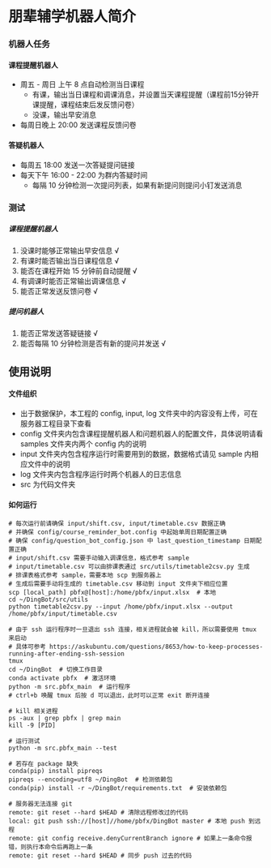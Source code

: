 # 朋辈辅学机器人简介
### 机器人任务
#### 课程提醒机器人
* 周五 - 周日 上午 8 点自动检测当日课程
  * 有课，输出当日课程和调课消息，并设置当天课程提醒（课程前15分钟开课提醒，课程结束后发反馈问卷）
  * 没课，输出早安消息
* 每周日晚上 20:00 发送课程反馈问卷

#### 答疑机器人
* 每周五 18:00 发送一次答疑提问链接
* 每天下午 16:00 - 22:00 为群内答疑时间
  * 每隔 10 分钟检测一次提问列表，如果有新提问则提问小钉发送消息


### 测试
##### 课程提醒机器人
1. 没课时能够正常输出早安信息 √
2. 有课时能否输出当日课程信息 √
3. 能否在课程开始 15 分钟前自动提醒 √
4. 有调课时能否正常输出调课信息 √
5. 能否正常发送反馈问卷 √

##### 提问机器人
1. 能否正常发送答疑链接 √
2. 能否每隔 10 分钟检测是否有新的提问并发送 √


## 使用说明
#### 文件组织
* 出于数据保护，本工程的 config, input, log 文件夹中的内容没有上传，可在服务器工程目录下查看
* config 文件夹内包含课程提醒机器人和问题机器人的配置文件，具体说明请看 samples 文件夹内两个 config 内的说明
* input 文件夹内包含程序运行时需要用到的数据，数据格式请见 sample 内相应文件中的说明
* log 文件夹内包含程序运行时两个机器人的日志信息
* src 为代码文件夹

#### 如何运行
```shell
# 每次运行前请确保 input/shift.csv, input/timetable.csv 数据正确
# 并确保 config/course_reminder_bot.config 中起始单周日期配置正确
# 确保 config/question_bot_config.json 中 last_question_timestamp 日期配置正确
# input/shift.csv 需要手动输入调课信息，格式参考 sample
# input/timetable.csv 可以由排课表通过 src/utils/timetable2csv.py 生成
# 排课表格式参考 sample，需要本地 scp 到服务器上
# 生成后需要手动将生成的 timetable.csv 移动到 input 文件夹下相应位置
scp [local_path] pbfx@[host]:/home/pbfx/input.xlsx  # 本地
cd ~/DingBot/src/utils
python timetable2csv.py --input /home/pbfx/input.xlsx --output /home/pbfx/input/timetable.csv

# 由于 ssh 运行程序时一旦退出 ssh 连接，相关进程就会被 kill，所以需要使用 tmux 来启动
# 具体可参考 https://askubuntu.com/questions/8653/how-to-keep-processes-running-after-ending-ssh-session
tmux
cd ~/DingBot  # 切换工作目录
conda activate pbfx  # 激活环境
python -m src.pbfx_main  # 运行程序
# ctrl+b 唤醒 tmux 后按 d 可以退出，此时可以正常 exit 断开连接

# kill 相关进程
ps -aux | grep pbfx | grep main
kill -9 [PID]

# 运行测试
python -m src.pbfx_main --test

# 若存在 package 缺失
conda(pip) install pipreqs
pipreqs --encoding=utf8 ~/DingBot  # 检测依赖包
conda(pip) install -r ~/DingBot/requirements.txt  # 安装依赖包

# 服务器无法连接 git
remote: git reset --hard $HEAD # 清除远程修改过的代码
local: git push ssh://[host]//home/pbfx/DingBot master # 本地 push 到远程
remote: git config receive.denyCurrentBranch ignore # 如果上一条命令报错，则执行本命令后再跑上一条
remote: git reset --hard $HEAD # 同步 push 过去的代码
```
